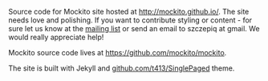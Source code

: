 Source code for Mockito site hosted at http://mockito.github.io/. The site needs love and polishing. If you want to contribute styling or content - for sure let us know at the [mailing list](http://groups.google.com/group/mockito) or send an email to szczepiq at gmail. We would really appreciate help!

Mockito source code lives at https://github.com/mockito/mockito.

The site is built with Jekyll and [github.com/t413/SinglePaged](https://github.com/t413/SinglePaged) theme.
